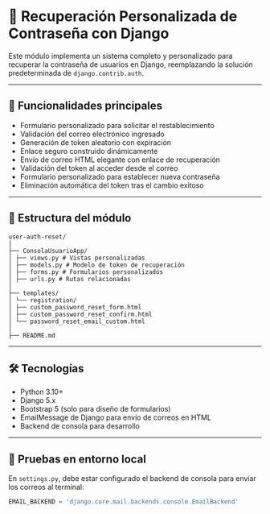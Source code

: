 # 🔐 Recuperación Personalizada de Contraseña con Django

Este módulo implementa un sistema completo y personalizado para recuperar la contraseña de usuarios en Django, reemplazando la solución predeterminada de `django.contrib.auth`.

---

## 🧠 Funcionalidades principales

- Formulario personalizado para solicitar el restablecimiento
- Validación del correo electrónico ingresado
- Generación de token aleatorio con expiración
- Enlace seguro construido dinámicamente
- Envío de correo HTML elegante con enlace de recuperación
- Validación del token al acceder desde el correo
- Formulario personalizado para establecer nueva contraseña
- Eliminación automática del token tras el cambio exitoso

---

## 📂 Estructura del módulo

    user-auth-reset/
    │
    ├── ConsolaUsuarioApp/
    │ ├── views.py # Vistas personalizadas
    │ ├── models.py # Modelo de token de recuperación
    │ ├── forms.py # Formularios personalizados
    │ ├── urls.py # Rutas relacionadas
    │
    ├── templates/
    │ └── registration/
    │ ├── custom_password_reset_form.html
    │ ├── custom_password_reset_confirm.html
    │ └── password_reset_email_custom.html
    │
    ├── README.md

---

## 🛠️ Tecnologías

- Python 3.10+
- Django 5.x
- Bootstrap 5 (solo para diseño de formularios)
- EmailMessage de Django para envío de correos en HTML
- Backend de consola para desarrollo

---

## 🧪 Pruebas en entorno local

En `settings.py`, debe estar configurado el backend de consola para enviar los correos al terminal:

```python
EMAIL_BACKEND = 'django.core.mail.backends.console.EmailBackend'
```